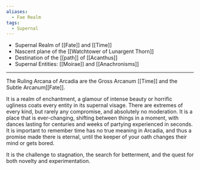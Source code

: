 ```yaml
---
aliases:
  - Fae Realm
tags:
  - Supernal
---
```

- Supernal Realm of [[Fate]] and [[Time]]
- Nascent plane of the [[Watchtower of Lunargent Thorn]]
- Destination of the [[path]] of [[Acanthus]]
- Supernal Entities: [[Moirae]] and [[Anachronisms]]

---

The Ruling Arcana of Arcadia are the Gross Arcanum [[Time]] and the Subtle Arcanum[[Fate]].

It is a realm of enchantment, a glamour of intense beauty or horrific ugliness coats every entity in its supernal visage. There are extremes of every kind, but rarely any compromise, and absolutely no moderation.
It is a place that is ever-changing, shifting between things in a moment, with dances lasting for centuries and weeks of partying experienced in seconds. 
It is important to remember time has no true meaning in Arcadia, and thus a promise made there is eternal, until the keeper of your oath changes their mind or gets bored.

It is the challenge to stagnation, the search for betterment, and the quest for both novelty and experimentation. 